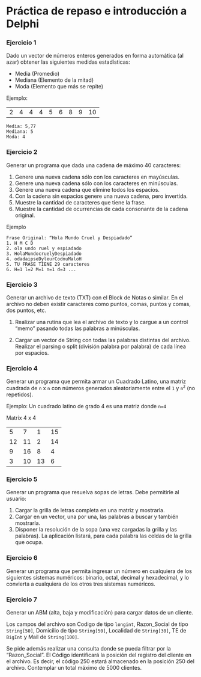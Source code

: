 # Práctica de repaso e introducción a Delphi

### Ejercicio 1
Dado un vector de números enteros generados en forma automática (al azar) obtener las
siguientes medidas estadísticas:

* Media (Promedio)
* Mediana (Elemento de la mitad)
* Moda (Elemento que más se repite)

Ejemplo:
<table>
    <tr>
        <td>2</td>
        <td>4</td>
        <td>4</td>
        <td>4</td>
        <td>5</td>
        <td>6</td>
        <td>8</td>
        <td>9</td>
        <td>10</td>
    </tr>
</table>

```text
Media: 5,77
Mediana: 5
Moda: 4
```


### Ejercicio 2
Generar un programa que dada una cadena de máximo 40 caracteres:

1. Genere una nueva cadena sólo con los caracteres en mayúsculas.
2. Genere una nueva cadena sólo con los caracteres en minúsculas.
3. Genere una nueva cadena que elimine todos los espacios.
4. Con la cadena sin espacios genere una nueva cadena, pero invertida.
5. Muestre la cantidad de caracteres que tiene la frase.
6. Muestre la cantidad de ocurrencias de cada consonante de la cadena original.

Ejemplo

```text
Frase Original: “Hola Mundo Cruel y Despiadado”
1. H M C D
2. ola undo ruel y espiadado
3. HolaMundocruelyDespiadado
4. odadaipseDyleurCodnuMaloH
5. TU FRASE TIENE 29 caracteres
6. H=1 l=2 M=1 n=1 d=3 ...
```


### Ejercicio 3
Generar un archivo de texto (TXT) con el Block de Notas o similar. En el archivo no deben
existir caracteres como puntos, comas, puntos y comas, dos puntos, etc.

1. Realizar una rutina que lea el archivo de texto y lo cargue a un control “memo”
pasando todas las palabras a minúsculas.


2. Cargar un vector de String con todas las palabras distintas del archivo. Realizar el
parsing o split (división palabra por palabra) de cada línea por espacios.

### Ejercicio 4
Generar un programa que permita armar un Cuadrado Latino, una matriz cuadrada de `n` x `n` 
con números generados aleatoriamente entre el `1` y `n`<sup>`2`</sup> (no repetidos).

Ejemplo: Un cuadrado latino de grado 4 es una matriz donde `n=4`

Matrix 4 x 4
<table>
    <tr><td>5</td><td>7</td><td>1</td><td>15</td></tr>
    <tr><td>12</td><td>11</td><td>2</td><td>14</td></tr>
    <tr><td>9</td><td>16</td><td>8</td><td>4</td></tr>
    <tr><td>3</td><td>10</td><td>13</td><td>6</td></tr>
</table>

### Ejercicio 5
Generar un programa que resuelva sopas de letras. Debe permitirle al usuario:

1. Cargar la grilla de letras completa en una matriz y mostrarla.
2. Cargar en un vector, una por una, las palabras a buscar y también mostrarla.
3. Disponer la resolución de la sopa (una vez cargadas la grilla y las palabras). La
aplicación listará, para cada palabra las celdas de la grilla que ocupa.


### Ejercicio 6
Generar un programa que permita ingresar un número en cualquiera de los siguientes
sistemas numéricos: binario, octal, decimal y hexadecimal, y lo convierta a cualquiera de
los otros tres sistemas numéricos.

### Ejercicio 7
Generar un ABM (alta, baja y modificación) para cargar datos de un cliente.

Los campos del archivo son Codigo de tipo `longint`, Razon_Social de tipo `String[50]`, 
Domicilio de tipo `String[50]`, Localidad de `String[30]`, TE de `BigInt` y Mail
de `String[100]`.

Se pide además realizar una consulta donde se pueda filtrar por la “Razon_Social”.
El Código identificará la posición del registro del cliente en el archivo. 
Es decir, el código 250 estará almacenado en la posición 250 del archivo. Contemplar 
un total máximo de 5000 clientes.
